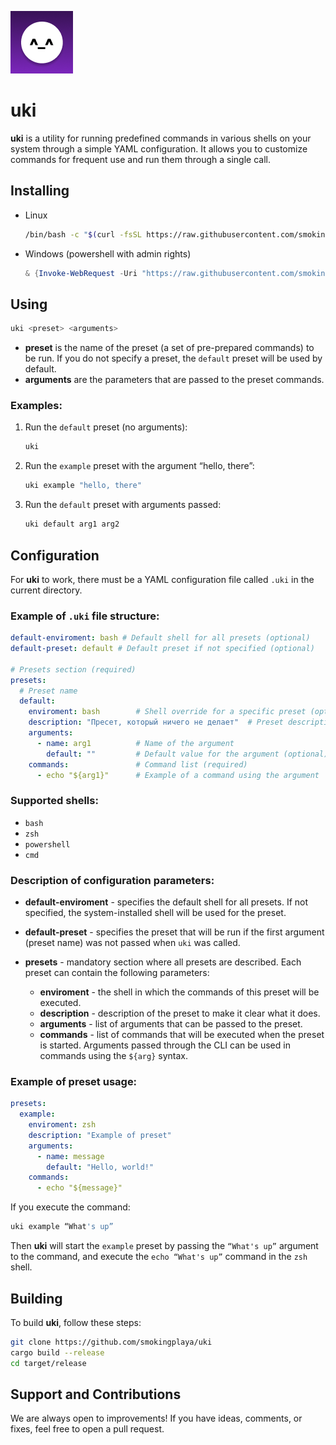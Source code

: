 ![shi](misc/logo.png)
# uki

**uki** is a utility for running predefined commands in various shells on your system through a simple YAML configuration. It allows you to customize commands for frequent use and run them through a single call.

## Installing
* Linux
  ```bash
  /bin/bash -c "$(curl -fsSL https://raw.githubusercontent.com/smokingplaya/uki/HEAD/misc/install.sh)"
  ```
* Windows (powershell with admin rights)
  ```powershell
  & {Invoke-WebRequest -Uri "https://raw.githubusercontent.com/smokingplaya/uki/refs/heads/master/misc/windows.ps1" -OutFile "$env:USERPROFILE\Downloads\install_uki.ps1"; & "$env:USERPROFILE\Downloads\install_uki.ps1"}
  ```

## Using

```bash
uki <preset> <arguments>
```

- **preset** is the name of the preset (a set of pre-prepared commands) to be run. If you do not specify a preset, the `default` preset will be used by default.
- **arguments** are the parameters that are passed to the preset commands.

### Examples:

1. Run the `default` preset (no arguments):
    ```bash
    uki
    ```
2. Run the `example` preset with the argument “hello, there”:
    ```bash
    uki example "hello, there"
    ```
3. Run the `default` preset with arguments passed:
    ```bash
    uki default arg1 arg2
    ```

## Configuration

For **uki** to work, there must be a YAML configuration file called `.uki` in the current directory.

### Example of `.uki` file structure:

```yaml
default-enviroment: bash # Default shell for all presets (optional)
default-preset: default # Default preset if not specified (optional)

# Presets section (required)
presets:
  # Preset name
  default:
    enviroment: bash        # Shell override for a specific preset (optional)
    description: "Пресет, который ничего не делает"  # Preset description (optional)
    arguments:
      - name: arg1          # Name of the argument
        default: ""         # Default value for the argument (optional)
    commands:               # Command list (required)
      - echo "${arg1}"      # Example of a command using the argument
```

### Supported shells:

- `bash`
- `zsh`
- `powershell`
- `cmd`

### Description of configuration parameters:

- **default-enviroment** - specifies the default shell for all presets. If not specified, the system-installed shell will be used for the preset.
  
- **default-preset** - specifies the preset that will be run if the first argument (preset name) was not passed when `uki` was called.

- **presets** - mandatory section where all presets are described. Each preset can contain the following parameters:
  - **enviroment** - the shell in which the commands of this preset will be executed.
  - **description** - description of the preset to make it clear what it does.
  - **arguments** - list of arguments that can be passed to the preset.
  - **commands** - list of commands that will be executed when the preset is started. Arguments passed through the CLI can be used in commands using the `${arg}` syntax.

### Example of preset usage:

```yaml
presets:
  example:
    enviroment: zsh
    description: "Example of preset"
    arguments:
      - name: message
        default: "Hello, world!"
    commands:
      - echo "${message}"
```

If you execute the command:

```bash
uki example “What's up”
```

Then **uki** will start the `example` preset by passing the ``“What's up”`` argument to the command, and execute the ``echo “What's up”`` command in the `zsh` shell.

## Building

To build **uki**, follow these steps:

```bash
git clone https://github.com/smokingplaya/uki
cargo build --release
cd target/release
```

## Support and Contributions
We are always open to improvements! If you have ideas, comments, or fixes, feel free to open a pull request.
